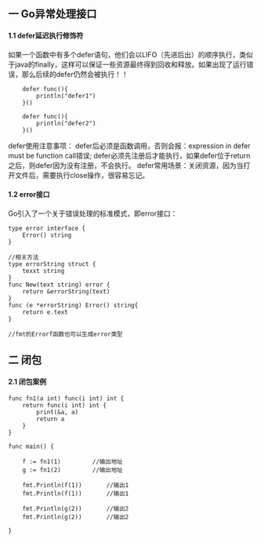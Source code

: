 ## 一 Go异常处理接口
#### 1.1 defer延迟执行修饰符
如果一个函数中有多个defer语句，他们会以LIFO（先进后出）的顺序执行，类似于java的finally，这样可以保证一些资源最终得到回收和释放。如果出现了运行错误，那么后续的defer仍然会被执行！！
```
	defer func(){
		println("defer1")
	}()

	defer func(){
		println("defer2")
	}()
```
defer使用注意事项：
defer后必须是函数调用，否则会报：expression in defer must be function call错误;
defer必须先注册后才能执行，如果defer位于return之后，则defer因为没有注册，不会执行。
defer常用场景：关闭资源，因为当打开文件后，需要执行close操作，很容易忘记。
#### 1.2 error接口
Go引入了一个关于错误处理的标准模式，即error接口：
```
type error interface {
	Error() string
}

//相关方法
type errorString struct {
	texxt string
}
func New(text string) error {
	return &errorString(text)
}
func (e *errorString) Error() string{
	return e.text
}

//fmt的Errorf函数也可以生成error类型
```
## 二 闭包
#### 2.1 闭包案例
```
func fn1(a int) func(i int) int {
	return func(i int) int {
		print(&a, a)
		return a
	}
}

func main() {

	f := fn1(1)			//输出地址
	g := fn1(2)			//输出地址
	
	fmt.Println(f(1))		//输出1
	fmt.Println(f(1))		//输出1

	fmt.Println(g(2))		//输出2
	fmt.Println(g(2))		//输出2

}
```
